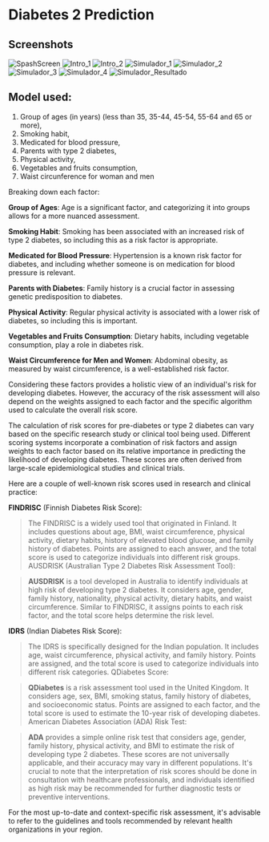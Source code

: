 # Diabetes 2 Prediction

## Screenshots

![SpashScreen](https://github.com/fauxtix/MauiHealthCare/assets/49880538/0d7bdad1-a0fb-4579-a2d5-18ba8825b34d)
![Intro_1](https://github.com/fauxtix/MauiHealthCare/assets/49880538/2d2f9950-3cc6-4368-9c38-a4cbfe2d1c48)
![Intro_2](https://github.com/fauxtix/MauiHealthCare/assets/49880538/b7a6ad39-63f1-479b-b2b9-11480afdb35f)
![Simulador_1](https://github.com/fauxtix/MauiHealthCare/assets/49880538/9ae90e1e-b828-4147-ac12-322b62d74011)
![Simulador_2](https://github.com/fauxtix/MauiHealthCare/assets/49880538/67b51a62-f73a-4002-9566-4e509e994993)
![Simulador_3](https://github.com/fauxtix/MauiHealthCare/assets/49880538/46321308-a173-4776-af5e-37c649fd59a3)
![Simulador_4](https://github.com/fauxtix/MauiHealthCare/assets/49880538/626e9833-f3a6-4cab-91cb-064916053121)
![Simulador_Resultado](https://github.com/fauxtix/MauiHealthCare/assets/49880538/e6ecf90a-914f-42f5-84dd-c7fcbf117782)

## Model used:

1. Group of ages (in years) (less than 35, 35-44, 45-54, 55-64 and 65 or more), 
2. Smoking habit,
3. Medicated for blood pressure,
4. Parents with type 2 diabetes, 
5. Physical activity,
6. Vegetables and fruits consumption,
7. Waist circunference for woman and men

Breaking down each factor:

**Group of Ages**: Age is a significant factor, and categorizing it into groups allows for a more nuanced assessment.

**Smoking Habit**: Smoking has been associated with an increased risk of type 2 diabetes, so including this as a risk factor is appropriate.

**Medicated for Blood Pressure**: Hypertension is a known risk factor for diabetes, and including whether someone is on medication for blood pressure is relevant.

**Parents with Diabetes**: Family history is a crucial factor in assessing genetic predisposition to diabetes.

**Physical Activity**: Regular physical activity is associated with a lower risk of diabetes, so including this is important.

**Vegetables and Fruits Consumption**: Dietary habits, including vegetable consumption, play a role in diabetes risk.

**Waist Circumference for Men and Women**: Abdominal obesity, as measured by waist circumference, is a well-established risk factor.

Considering these factors provides a holistic view of an individual's risk for developing diabetes. However, the accuracy of the risk assessment will also depend on the weights assigned to each factor and the specific algorithm used to calculate the overall risk score.

The calculation of risk scores for pre-diabetes or type 2 diabetes can vary based on the specific research study or clinical tool being used. Different scoring systems incorporate a combination of risk factors and assign weights to each factor based on its relative importance in predicting the likelihood of developing diabetes. These scores are often derived from large-scale epidemiological studies and clinical trials.

Here are a couple of well-known risk scores used in research and clinical practice:

**FINDRISC** (Finnish Diabetes Risk Score):

>The FINDRISC is a widely used tool that originated in Finland. It includes questions about age, BMI, waist circumference, physical activity, dietary habits, history of elevated blood glucose, and family history of diabetes. Points are assigned to each answer, and the total score is used to categorize individuals into different risk groups.
AUSDRISK (Australian Type 2 Diabetes Risk Assessment Tool):

>**AUSDRISK** is a tool developed in Australia to identify individuals at high risk of developing type 2 diabetes. It considers age, gender, family history, nationality, physical activity, dietary habits, and waist circumference. Similar to FINDRISC, it assigns points to each risk factor, and the total score helps determine the risk level.

**IDRS** (Indian Diabetes Risk Score):

>The IDRS is specifically designed for the Indian population. It includes age, waist circumference, physical activity, and family history. Points are assigned, and the total score is used to categorize individuals into different risk categories.
QDiabetes Score:

>**QDiabetes** is a risk assessment tool used in the United Kingdom. It considers age, sex, BMI, smoking status, family history of diabetes, and socioeconomic status. Points are assigned to each factor, and the total score is used to estimate the 10-year risk of developing diabetes.
American Diabetes Association (ADA) Risk Test:

>**ADA** provides a simple online risk test that considers age, gender, family history, physical activity, and BMI to estimate the risk of developing type 2 diabetes.
These scores are not universally applicable, and their accuracy may vary in different populations. It's crucial to note that the interpretation of risk scores should be done in consultation with healthcare professionals, and individuals identified as high risk may be recommended for further diagnostic tests or preventive interventions.

For the most up-to-date and context-specific risk assessment, it's advisable to refer to the guidelines and tools recommended by relevant health organizations in your region.



